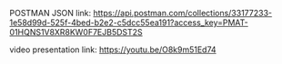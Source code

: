 POSTMAN JSON link:
https://api.postman.com/collections/33177233-1e58d99d-525f-4bed-b2e2-c5dcc55ea191?access_key=PMAT-01HQNS1V8XR8KW0F7EJB5DST2S

video presentation link:
https://youtu.be/O8k9m51Ed74
